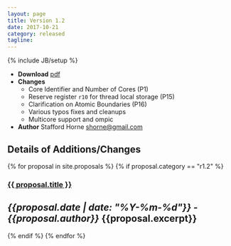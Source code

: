 ```yaml
---
layout: page
title: Version 1.2
date: 2017-10-21
category: released
tagline: 
---
```

{% include JB/setup %}
 - **Download** [pdf](https://raw.githubusercontent.com/openrisc/doc/master/openrisc-arch-1.2-rev0.pdf)
 - **Changes**
   - Core Identifier and Number of Cores (P1)
   - Reserve register `r10` for thread local storage (P15)
   - Clarification on Atomic Boundaries (P16)
   - Various typos fixes and cleanups
   - Multicore support and ompic
 - **Author** Stafford Horne <shorne@gmail.com> 

<!--more--> 
## Details of Additions/Changes

{% for proposal in site.proposals %}
  {% if proposal.category == "r1.2" %}

### [{{ proposal.title }}]({{proposal.url}})
*{{proposal.date | date: "%Y-%m-%d"}} - {{proposal.author}}*
{{proposal.excerpt}}
---
  {% endif %}
{% endfor %}

